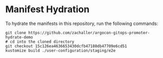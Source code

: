 # Manifest Hydration

To hydrate the manifests in this repository, run the following commands:

```shell
git clone https://github.com/zachaller/argocon-gitops-promoter-hydrate-demo
# cd into the cloned directory
git checkout 15c126ea4636653430dcfb47180db47709e6cd51
kustomize build ./user-configuration/staging/e2e
```
